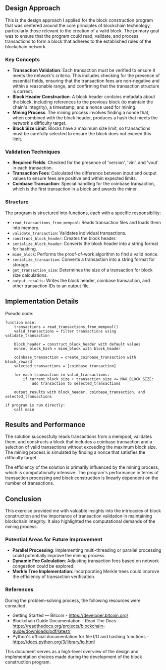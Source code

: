 ## Design Approach

This is the design approach I applied for the block construction program that was centered around the core principles of blockchain technology, particularly those relevant to the creation of a valid block. The primary goal was to ensure that the program could read, validate, and process transactions to form a block that adheres to the established rules of the blockchain network.

### Key Concepts

- **Transaction Validation**: Each transaction must be verified to ensure it meets the network's criteria. This includes checking for the presence of essential fields, ensuring that the transaction fees are non-negative and within a reasonable range, and confirming that the transaction structure is correct.
- **Block Header Construction**: A block header contains metadata about the block, including references to the previous block (to maintain the chain's integrity), a timestamp, and a nonce used for mining.
- **Mining Process**: The mining process involves finding a nonce that, when combined with the block header, produces a hash that meets the network's difficulty target.
- **Block Size Limit**: Blocks have a maximum size limit, so transactions must be carefully selected to ensure the block does not exceed this limit.

### Validation Techniques

- **Required Fields**: Checked for the presence of 'version', 'vin', and 'vout' in each transaction.
- **Transaction Fees**: Calculated the difference between input and output values to ensure fees are positive and within expected limits.
- **Coinbase Transaction**: Special handling for the coinbase transaction, which is the first transaction in a block and awards the miner.

### Structure

The program is structured into functions, each with a specific responsibility:

- `read_transactions_from_mempool`: Reads transaction files and loads them into memory.
- `validate_transaction`: Validates individual transactions.
- `construct_block_header`: Creates the block header.
- `serialize_block_header`: Converts the block header into a string format for hashing.
- `mine_block`: Performs the proof-of-work algorithm to find a valid nonce.
- `serialize_transaction`: Converts a transaction into a string format for storage.
- `get_transaction_size`: Determines the size of a transaction for block size calculations.
- `output_results`: Writes the block header, coinbase transaction, and other transaction IDs to an output file.

## Implementation Details

Pseudo code:

```
function main:
    transactions = read_transactions_from_mempool()
    valid_transactions = filter transactions using validate_transaction

    block_header = construct_block_header with default values
    nonce, block_hash = mine_block with block_header

    coinbase_transaction = create_coinbase_transaction with block_reward
    selected_transactions = [coinbase_transaction]

    for each transaction in valid_transactions:
        if current_block_size + transaction_size <= MAX_BLOCK_SIZE:
            add transaction to selected_transactions

    output_results with block_header, coinbase_transaction, and selected_transactions

if program is run directly:
    call main
```

## Results and Performance

The solution successfully reads transactions from a mempool, validates them, and constructs a block that includes a coinbase transaction and a selection of valid transactions without exceeding the maximum block size. The mining process is simulated by finding a nonce that satisfies the difficulty target.

The efficiency of the solution is primarily influenced by the mining process, which is computationally intensive. The program's performance in terms of transaction processing and block construction is linearly dependent on the number of transactions.

## Conclusion

This exercise provided me with valuable insights into the intricacies of block construction and the importance of transaction validation in maintaining blockchain integrity. It also highlighted the computational demands of the mining process.

### Potential Areas for Future Improvement

- **Parallel Processing**: Implementing multi-threading or parallel processing could potentially improve the mining process.
- **Dynamic Fee Calculation**: Adjusting transaction fees based on network congestion could be explored.
- **Merkle Tree Implementation**: Incorporating Merkle trees could improve the efficiency of transaction verification.

### References

During the problem-solving process, the following resources were consulted:

- Getting Started — Bitcoin - https://developer.bitcoin.org/
- Blockchain Guide Documentation - Read The Docs - https://readthedocs.org/projects/blockchain-guide/downloads/pdf/latest/
- Python's official documentation for file I/O and hashing functions - https://docs.python.org/3/library/io.html

This document serves as a high-level overview of the design and implementation choices made during the development of the block construction program.
